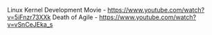 Linux Kernel Development Movie - https://www.youtube.com/watch?v=5iFnzr73XXk
Death of Agile - https://www.youtube.com/watch?v=vSnCeJEka_s
